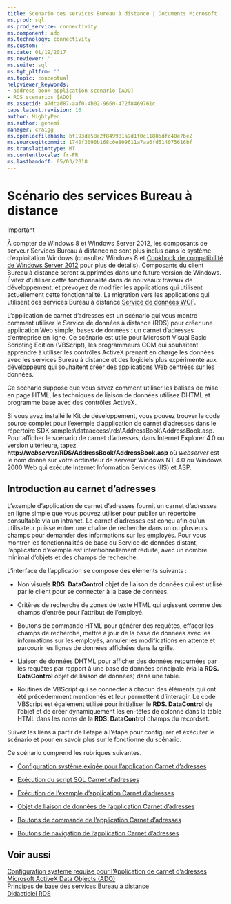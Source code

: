 ```yaml
---
title: Scénario des services Bureau à distance | Documents Microsoft
ms.prod: sql
ms.prod_service: connectivity
ms.component: ado
ms.technology: connectivity
ms.custom: ''
ms.date: 01/19/2017
ms.reviewer: ''
ms.suite: sql
ms.tgt_pltfrm: ''
ms.topic: conceptual
helpviewer_keywords:
- address book application scenario [ADO]
- RDS scenarios [ADO]
ms.assetid: a7dcad87-aaf0-4b02-9660-472f8469761c
caps.latest.revision: 16
author: MightyPen
ms.author: genemi
manager: craigg
ms.openlocfilehash: bf193da58e2f849981a9d1f0c11885dfc40e7be2
ms.sourcegitcommit: 1740f3090b168c0e809611a7aa6fd514075616bf
ms.translationtype: MT
ms.contentlocale: fr-FR
ms.lasthandoff: 05/03/2018
---
```

# <a name="rds-scenario"></a>Scénario des services Bureau à distance
> [!IMPORTANT]
>  À compter de Windows 8 et Windows Server 2012, les composants de serveur Services Bureau à distance ne sont plus inclus dans le système d’exploitation Windows (consultez Windows 8 et [Cookbook de compatibilité de Windows Server 2012](https://www.microsoft.com/en-us/download/details.aspx?id=27416) pour plus de détails). Composants du client Bureau à distance seront supprimées dans une future version de Windows. Évitez d'utiliser cette fonctionnalité dans de nouveaux travaux de développement, et prévoyez de modifier les applications qui utilisent actuellement cette fonctionnalité. La migration vers les applications qui utilisent des services Bureau à distance [Service de données WCF](http://go.microsoft.com/fwlink/?LinkId=199565).  
  
 L’application de carnet d’adresses est un scénario qui vous montre comment utiliser le Service de données à distance (RDS) pour créer une application Web simple, bases de données : un carnet d’adresses d’entreprise en ligne. Ce scénario est utile pour Microsoft Visual Basic Scripting Edition (VBScript), les programmeurs COM qui souhaitent apprendre à utiliser les contrôles ActiveX prenant en charge les données avec les services Bureau à distance et des logiciels plus expérimenté aux développeurs qui souhaitent créer des applications Web centrées sur les données.  
  
 Ce scénario suppose que vous savez comment utiliser les balises de mise en page HTML, les techniques de liaison de données utilisez DHTML et programme base avec des contrôles ActiveX.  
  
 Si vous avez installé le Kit de développement, vous pouvez trouver le code source complet pour l’exemple d’application de carnet d’adresses dans le répertoire SDK samples\dataaccess\rds\AddressBook\AddressBook.asp. Pour afficher le scénario de carnet d’adresses, dans Internet Explorer 4.0 ou version ultérieure, tapez **http://*webserver*/RDS/AddressBook/AddressBook.asp** où *webserver* est le nom donné sur votre ordinateur de serveur Windows NT 4.0 ou Windows 2000 Web qui exécute Internet Information Services (IIS) et ASP.  
  
## <a name="introduction-to-address-book"></a>Introduction au carnet d’adresses  
 L’exemple d’application de carnet d’adresses fournit un carnet d’adresses en ligne simple que vous pouvez utiliser pour publier un répertoire consultable via un intranet. Le carnet d’adresses est conçu afin qu’un utilisateur puisse entrer une chaîne de recherche dans un ou plusieurs champs pour demander des informations sur les employés. Pour vous montrer les fonctionnalités de base du Service de données distant, l’application d’exemple est intentionnellement réduite, avec un nombre minimal d’objets et des champs de recherche.  
  
 L’interface de l’application se compose des éléments suivants :  
  
-   Non visuels **RDS. DataControl** objet de liaison de données qui est utilisé par le client pour se connecter à la base de données.  
  
-   Critères de recherche de zones de texte HTML qui agissent comme des champs d’entrée pour l’attribut de l’employé.  
  
-   Boutons de commande HTML pour générer des requêtes, effacer les champs de recherche, mettre à jour de la base de données avec les informations sur les employés, annuler les modifications en attente et parcourir les lignes de données affichées dans la grille.  
  
-   Liaison de données DHTML pour afficher des données retournées par les requêtes par rapport à une base de données principale (via la **RDS. DataControl** objet de liaison de données) dans une table.  
  
-   Routines de VBScript qui se connecter à chacun des éléments qui ont été précédemment mentionnés et leur permettent d’interagir. Le code VBScript est également utilisé pour initialiser le **RDS. DataControl** de l’objet et de créer dynamiquement les en-têtes de colonne dans la table HTML dans les noms de la **RDS. DataControl** champs du recordset.  
  
 Suivez les liens à partir de l’étape à l’étape pour configurer et exécuter le scénario et pour en savoir plus sur le fonctionne du scénario.  
  
 Ce scénario comprend les rubriques suivantes.  
  
-   [Configuration système exigée pour l’application Carnet d’adresses](../../../ado/guide/remote-data-service/system-requirements-for-the-address-book-application.md)  
  
-   [Exécution du script SQL Carnet d’adresses](../../../ado/guide/remote-data-service/running-the-address-book-sql-script.md)  
  
-   [Exécution de l’exemple d’application Carnet d’adresses](../../../ado/guide/remote-data-service/running-the-address-book-sample-application.md)  
  
-   [Objet de liaison de données de l’application Carnet d’adresses](../../../ado/guide/remote-data-service/address-book-data-binding-object.md)  
  
-   [Boutons de commande de l’application Carnet d’adresses](../../../ado/guide/remote-data-service/address-book-command-buttons.md)  
  
-   [Boutons de navigation de l’application Carnet d’adresses](../../../ado/guide/remote-data-service/address-book-navigation-buttons.md)  
  
## <a name="see-also"></a>Voir aussi  
 [Configuration système requise pour l’Application de carnet d’adresses](../../../ado/guide/remote-data-service/system-requirements-for-the-address-book-application.md)   
 [Microsoft ActiveX Data Objects (ADO)](../../../ado/microsoft-activex-data-objects-ado.md)   
 [Principes de base des services Bureau à distance](../../../ado/guide/remote-data-service/rds-fundamentals.md)   
 [Didacticiel RDS](../../../ado/guide/remote-data-service/rds-tutorial.md)


